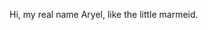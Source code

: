 Hi, my real name Aryel, like the little marmeid.

<!---
Mog3g3/Mog3g3 is a ✨ special ✨ repository because its `README.md` (this file) appears on your GitHub profile.
You can click the Preview link to take a look at your changes.
--->
